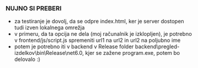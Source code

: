 ### NUJNO SI PREBERI

- za testiranje je dovolj, da se odpre index.html, ker je server dostopen tudi izven lokalnega omrežja
- v primeru, da ta opcija ne dela (moj računalnik je izklopljen), je potrebno v frontend/js/script.js spremeniti url1 na url2 in url2 na poljubno ime
- potem je potrebno iti v backend v Release folder backend\pregled-izdelkov\bin\Release\net6.0, kjer se zažene program.exe, potem bo delovalo :)
